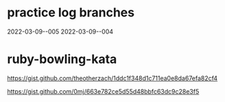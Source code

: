 # practice log branches
2022-03-09--005
2022-03-09--004


# ruby-bowling-kata
https://gist.github.com/theotherzach/1ddc1f348d1c711ea0e8da67efa82cf4

https://gist.github.com/0mj/663e782ce5d55d48bbfc63dc9c28e3f5

